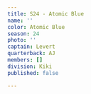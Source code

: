 ```yaml
---
title: S24 - Atomic Blue
name: ''
color: Atomic Blue
season: 24
photo: ''
captain: Levert
quarterback: AJ
members: []
division: Kiki
published: false

---
```

